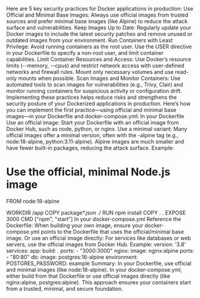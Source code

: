 Here are 5 key security practices for Docker applications in production:
Use Official and Minimal Base Images:
Always use official images from trusted sources and prefer minimal base images (like Alpine) to reduce the attack surface and vulnerabilities.
Keep Images Up to Date:
Regularly update your Docker images to include the latest security patches and remove unused or outdated images from your environment.
Run Containers with Least Privilege:
Avoid running containers as the root user. Use the USER directive in your Dockerfile to specify a non-root user, and limit container capabilities.
Limit Container Resources and Access:
Use Docker’s resource limits (--memory, --cpus) and restrict network access with user-defined networks and firewall rules. Mount only necessary volumes and use read-only mounts when possible.
Scan Images and Monitor Containers:
Use automated tools to scan images for vulnerabilities (e.g., Trivy, Clair) and monitor running containers for suspicious activity or configuration drift.
Implementing these practices helps reduce risks and strengthens the security posture of your Dockerized applications in production.
Here’s how you can implement the first practice—using official and minimal base images—in your Dockerfile and docker-compose.yml:
In your Dockerfile
Use an official image:
Start your Dockerfile with an official image from Docker Hub, such as node, python, or nginx.
Use a minimal variant:
Many official images offer a minimal version, often with the -alpine tag (e.g., node:18-alpine, python:3.11-alpine). Alpine images are much smaller and have fewer built-in packages, reducing the attack surface.
Example:
# Use the official, minimal Node.js image
FROM node:18-alpine

WORKDIR /app
COPY package*.json ./
RUN npm install
COPY . .
EXPOSE 3000
CMD ["npm", "start"]
In your docker-compose.yml
Reference the Dockerfile:
When building your own image, ensure your docker-compose.yml points to the Dockerfile that uses the official/minimal base image.
Or use an official image directly:
For services like databases or web servers, use the official images from Docker Hub.
Example:
version: '3.8'
services:
  app:
    build: .
    ports:
      - "3000:3000"
  nginx:
    image: nginx:alpine
    ports:
      - "80:80"
  db:
    image: postgres:16-alpine
    environment:
      POSTGRES_PASSWORD: example
Summary:
In your Dockerfile, use official and minimal images (like node:18-alpine).
In your docker-compose.yml, either build from that Dockerfile or use official images directly (like nginx:alpine, postgres:alpine).
This approach ensures your containers start from a trusted, minimal, and secure foundation.
